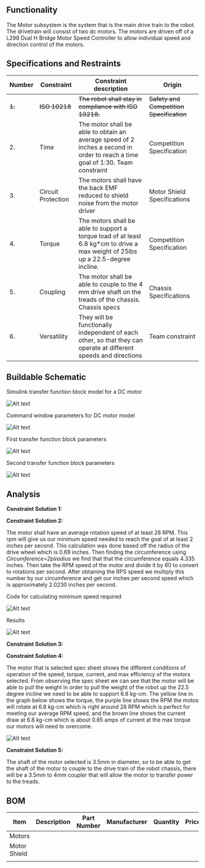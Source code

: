 ## Functionality
The Motor subsystem is the system that is the main drive train to the robot. The drivetrain will consist of two dc motors. The motors are driven off of a L298 Dual H Bridge Motor Speed Controller to allow individual speed and direction control of the motors. 

## Specifications and Restraints
| Number | Constraint | Constraint description | Origin |
|--------|----------------------|------------------------|--------|
| ~~1.~~ | ~~ISO 10218~~ | ~~The robot shall stay in compliance with ISO 10218.~~ | ~~Safety and Competition Specification~~ |
| 2. | Time |  The motor shall be able to obtain an average speed of 2 inches a second in order to reach a time goal of 1:30. Team constraint| Competition Specification |
| 3. | Circuit Protection |  The motors shall have the back EMF reduced to shield noise from the motor driver| Motor Shield Specifications |
| 4. | Torque |  The motors shall be able to support a torque load of at least 6.8 kg*cm to drive a max weight of 25lbs up a 22.5-degree incline.  | Competition Specification |
| 5. | Coupling  | The motor shall be able to couple to the 4 mm drive shaft on the treads of the chassis. Chassis specs | Chassis Specifications |
| 6. | Versatility | They will be functionally independent of each other, so that they can operate at different speeds and directions | Team constraint |

## Buildable Schematic

Simulink transfer function block model for a DC motor

![Alt text](https://github.com/cebttu/CapstoneTeam1/blob/ConorOrr-Signoff-Motors/Documentation/Signoffs/Motors/Simulink_Model.png)

Command window parameters for DC motor model

![Alt text](https://github.com/cebttu/CapstoneTeam1/blob/ConorOrr-Signoff-Motors/Documentation/Signoffs/Motors/Command_parameters.png)

First transfer function block parameters 

![Alt text](https://github.com/cebttu/CapstoneTeam1/blob/ConorOrr-Signoff-Motors/Documentation/Signoffs/Motors/Transfer_block1.png)

Second transfer function block parameters

![Alt text](https://github.com/cebttu/CapstoneTeam1/blob/ConorOrr-Signoff-Motors/Documentation/Signoffs/Motors/Transfer_block2.png)

## Analysis

**Constraint Solution 1:**





**Constraint Solution 2:**

The motor shall have an average rotation speed of at least 28 RPM. This rpm will give us our minimum speed needed to reach the goal of at least 2 inches per second. This calculation was done based off the radius of the drive wheel which is 0.69 inches. Then finding the circumference using *Circumference=2*pi*radius* we find that that the circumference equals 4.335 inches. Then take the RPM speed of the motor and divide it by 60 to convert to rotations per second. After obtaining the RPS speed we multiply this number by our circumference and get our inches per second speed which is approximately 2.0230 inches per second. 

Code for calculating minimum speed required

![Alt text](https://github.com/cebttu/CapstoneTeam1/blob/ConorOrr-Signoff-Motors/Documentation/Signoffs/Motors/MATLAB_command.png)

Results

![Alt text](https://github.com/cebttu/CapstoneTeam1/blob/ConorOrr-Signoff-Motors/Documentation/Signoffs/Motors/MATLAB_speed.png) 

**Constraint Solution 3:**

 




**Constraint Solution 4:**

The motor that is selected spec sheet shows the different conditions of operation of the speed, torque, current, and max efficiency of the motors selected. From observing the spec sheet we can see that the motor will be able to pull the weight in order to pull the weight of the robot up the 22.5 degree incline we need to be able to support 6.8 kg-cm. The yellow line in the graph below shows the torque, the 
purple line shows the RPM the motos will rotate at 6.8 kg-cm which is right around 28 RPM which is perfect for meeting our average RPM speed, and the brown line shows the current draw at 6.8 kg-cm which is about 0.65 amps of current at the max torque our motors will need to overcome. 

![Alt text](https://github.com/cebttu/CapstoneTeam1/blob/ConorOrr-Signoff-Motors/Documentation/Signoffs/Motors/Graph_of_dc_motors.png)


**Constraint Solution 5:**

The shaft of the motor selected is 3.5mm in diameter, so to be able to get the shaft of the motor to couple to the drive train of the robot chassis, there will be a 3.5mm to 4mm coupler that will allow the motor to transfer power to the treads.

## BOM
| Item | Description | Part Number | Manufacturer | Quantity | Price | Total Price |
|------|-------------|-------------|--------------|----------|-------|-------------|
| Motors |  |  |  |  | | |
| Motor Shield | | | | | | |
| | | | | | | |
